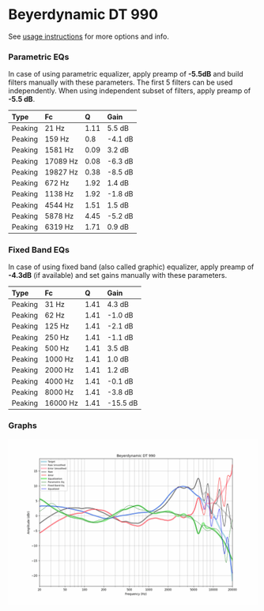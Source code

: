 # Beyerdynamic DT 990
See [usage instructions](https://github.com/jaakkopasanen/AutoEq#usage) for more options and info.

### Parametric EQs
In case of using parametric equalizer, apply preamp of **-5.5dB** and build filters manually
with these parameters. The first 5 filters can be used independently.
When using independent subset of filters, apply preamp of **-5.5 dB**.

| Type    | Fc       |    Q | Gain    |
|:--------|:---------|:-----|:--------|
| Peaking | 21 Hz    | 1.11 | 5.5 dB  |
| Peaking | 159 Hz   | 0.8  | -4.1 dB |
| Peaking | 1581 Hz  | 0.09 | 3.2 dB  |
| Peaking | 17089 Hz | 0.08 | -6.3 dB |
| Peaking | 19827 Hz | 0.38 | -8.5 dB |
| Peaking | 672 Hz   | 1.92 | 1.4 dB  |
| Peaking | 1138 Hz  | 1.92 | -1.8 dB |
| Peaking | 4544 Hz  | 1.51 | 1.5 dB  |
| Peaking | 5878 Hz  | 4.45 | -5.2 dB |
| Peaking | 6319 Hz  | 1.71 | 0.9 dB  |

### Fixed Band EQs
In case of using fixed band (also called graphic) equalizer, apply preamp of **-4.3dB**
(if available) and set gains manually with these parameters.

| Type    | Fc       |    Q | Gain     |
|:--------|:---------|:-----|:---------|
| Peaking | 31 Hz    | 1.41 | 4.3 dB   |
| Peaking | 62 Hz    | 1.41 | -1.0 dB  |
| Peaking | 125 Hz   | 1.41 | -2.1 dB  |
| Peaking | 250 Hz   | 1.41 | -1.1 dB  |
| Peaking | 500 Hz   | 1.41 | 3.5 dB   |
| Peaking | 1000 Hz  | 1.41 | 1.0 dB   |
| Peaking | 2000 Hz  | 1.41 | 1.2 dB   |
| Peaking | 4000 Hz  | 1.41 | -0.1 dB  |
| Peaking | 8000 Hz  | 1.41 | -3.8 dB  |
| Peaking | 16000 Hz | 1.41 | -15.5 dB |

### Graphs
![](./Beyerdynamic%20DT%20990.png)